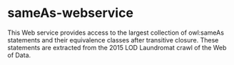 # sameAs-webservice
This Web service provides access to the largest collection of owl:sameAs statements and their equivalence classes after transitive closure. These statements are extracted from the 2015 LOD Laundromat crawl of the Web of Data.

